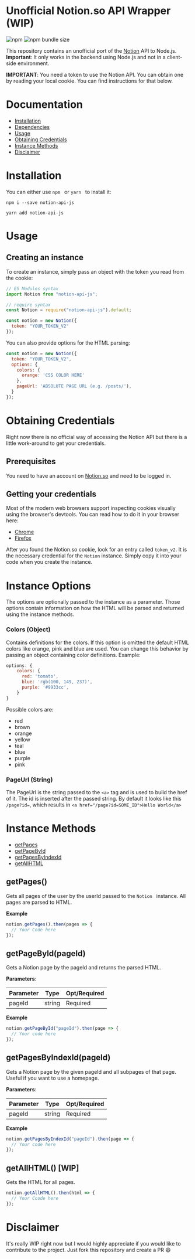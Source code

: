 # Unofficial Notion.so API Wrapper (WIP)

![npm](https://img.shields.io/npm/v/notion-api-js.svg)
![npm bundle size](https://img.shields.io/bundlephobia/min/notion-api-js.svg)

This repository contains an unofficial port of the [Notion](https://notion.so) API to Node.js. **Important**: It only works in the backend using Node.js and not in a client-side environment.

**IMPORTANT**: You need a token to use the Notion API. You can obtain one by reading your local cookie. You can find instructions for that below.

# Documentation

- [Installation](#Installation)
- [Dependencies](#Dependencies)
- [Usage](#Usage)
- [Obtaining Credentials](#Obtaining-Credentials)
- [Instance Methods](#Instance-Methods)
- [Disclaimer](#Disclaimer)

# Installation

You can either use `npm ` or `yarn ` to install it:

```
npm i --save notion-api-js
```

```
yarn add notion-api-js
```

# Usage

## Creating an instance

To create an instance, simply pass an object with the token you read from the cookie:

```js
// ES Modules syntax
import Notion from "notion-api-js";

// require syntax
const Notion = require("notion-api-js").default;

const notion = new Notion({
  token: "YOUR_TOKEN_V2"
});
```

You can also provide options for the HTML parsing:

```js
const notion = new Notion({
  token: "YOUR_TOKEN_V2",
  options: {
    colors: {
      orange: 'CSS COLOR HERE'
    },
    pageUrl: 'ABSOLUTE PAGE URL (e.g. /posts/'),
  }
});
```

# Obtaining Credentials

Right now there is no official way of accessing the Notion API but there is a little work-around to get your credentials.

## Prerequisites

You need to have an account on [Notion.so](https://notion.so/) and need to be logged in.

## Getting your credentials

Most of the modern web browsers support inspecting cookies visually using the browser's devtools.
You can read how to do it in your browser here:

- [Chrome](https://developers.google.com/web/tools/chrome-devtools/manage-data/cookies)
- [Firefox](https://developer.mozilla.org/en-US/docs/Tools/Storage_Inspector)

After you found the Notion.so cookie, look for an entry called `token_v2`. It is the necessary credential for the `Notion` instance. Simply copy it into your code when you create the instance.

# Instance Options

The options are optionally passed to the instance as a parameter. Those options contain information on how the HTML will be parsed and returned using the instance methods.

### Colors (Object)

Contains definitions for the colors. If this option is omitted the default HTML colors like orange, pink and blue are used. You can change this behavior by passing an object containing color definitions. Example:

```js
options: {
    colors: {
      red: 'tomato',
      blue: 'rgb(100, 149, 237)',
      purple: '#9933cc',
    }
}
```

Possible colors are:

- red
- brown
- orange
- yellow
- teal
- blue
- purple
- pink

### PageUrl (String)

The PageUrl is the string passed to the `<a>` tag and is used to build the href of it. The id is inserted after the passed string.
By default it looks like this `/page?id=`, which results in `<a href="/page?id=SOME_ID">Hello World</a>`

# Instance Methods

- [getPages](<#getPages()>)
- [getPageById](<#getPageById(pageId)>)
- [getPagesByIndexId](<#getPagesByIndexId(pageId)>)
- [getAllHTML](<#getAllHTML()>)

## getPages()

Gets all pages of the user by the userId passed to the `Notion ` instance. All pages are parsed to HTML.

**Example**

```js
notion.getPages().then(pages => {
  // Your Code here
});
```

## getPageById(pageId)

Gets a Notion page by the pageId and returns the parsed HTML.

**Parameters**:

| **Parameter** | **Type** | **Opt/Required** |
| ------------- | -------- | ---------------- |
| pageId        | string   | Required         |

**Example**

```js
notion.getPageById("pageId").then(page => {
  // Your code here
});
```

## getPagesByIndexId(pageId)

Gets a Notion page by the given pageId and all subpages of that page. Useful if you want to use a homepage.

**Parameters**:

| **Parameter** | **Type** | **Opt/Required** |
| ------------- | -------- | ---------------- |
| pageId        | string   | Required         |

**Example**

```js
notion.getPagesByIndexId("pageId").then(page => {
  // Your code here
});
```

## getAllHTML() [WIP]

Gets the HTML for all pages.

```js
notion.getAllHTML().then(html => {
  // Your Ccode here
});
```

# Disclaimer

It's really WIP right now but I would highly appreciate if you would like to contribute to the project. Just fork this repository and create a PR 😄

